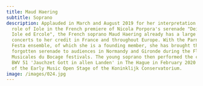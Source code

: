 ```yaml
---
title: Maud Haering
subtitle: Soprano
description: Applauded in March and August 2019 for her interpretation of the
  role of Iole in the French premiere of Nicola Porpora's serenade "Deianira,
  Iole ed Ercole", the French soprano Maud Haering already has a large number of
  concerts to her credit in France and throughout Europe. With the Parnasso in
  Festa ensemble, of which she is a founding member, she has brought this
  forgotten serenade to audiences in Normandy and Gironde during the Flam' and
  Musicales du Bocage festivals. The young soprano then performed the cantata
  BWV 51 'Jauchzet Gott in allen Landen' in The Hague in February 2020 as part
  of the Early Music Open Stage of the Koninklijk Conservatorium.
image: /images/024.jpg
---
```

